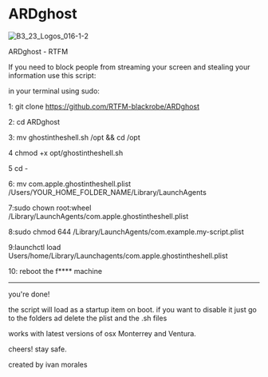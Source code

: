 # ARDghost
![B3_23_Logos_016-1-2](https://user-images.githubusercontent.com/118631549/232637150-b767436a-5df1-49a3-b200-eff8d29272e6.png)

ARDghost - RTFM

If you need to block people from streaming your screen 
and stealing your information
use this script:

in your terminal using sudo:

1: git clone https://github.com/RTFM-blackrobe/ARDghost

2: cd ARDghost

3: mv ghostintheshell.sh /opt && cd /opt

4 chmod +x opt/ghostintheshell.sh 

5 cd - 

6: mv com.apple.ghostintheshell.plist /Users/YOUR_HOME_FOLDER_NAME/Library/LaunchAgents

7:sudo chown root:wheel /Library/LaunchAgents/com.apple.ghostintheshell.plist

8:sudo chmod 644 /Library/LaunchAgents/com.example.my-script.plist

9:launchctl load Users/home/Library/Launchagents/com.apple.ghostintheshell.plist

10: reboot the f**** machine 
________________________________________________________

you're done!

the script will load as a startup item on boot. if you want to disable it 
just go to the folders ad delete the plist and the .sh files

works with latest versions of osx 
Monterrey and Ventura.

cheers!
stay safe. 

created by ivan morales 

